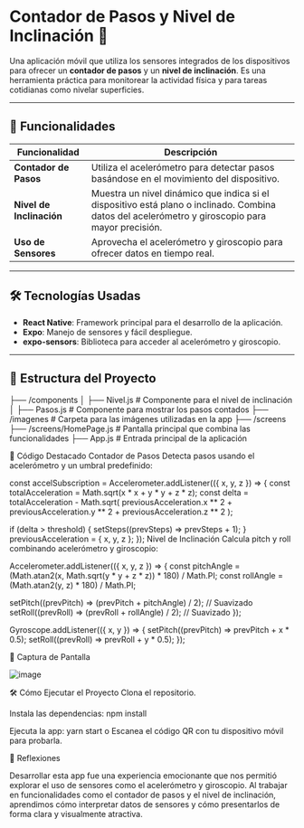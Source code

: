 # Contador de Pasos y Nivel de Inclinación 📱

Una aplicación móvil que utiliza los sensores integrados de los dispositivos para ofrecer un **contador de pasos** y un **nivel de inclinación**. Es una herramienta práctica para monitorear la actividad física y para tareas cotidianas como nivelar superficies.

---

## 🚀 Funcionalidades

| Funcionalidad          | Descripción                                                                 |
|-------------------------|-----------------------------------------------------------------------------|
| **Contador de Pasos**   | Utiliza el acelerómetro para detectar pasos basándose en el movimiento del dispositivo. |
| **Nivel de Inclinación**| Muestra un nivel dinámico que indica si el dispositivo está plano o inclinado. Combina datos del acelerómetro y giroscopio para mayor precisión. |
| **Uso de Sensores**     | Aprovecha el acelerómetro y giroscopio para ofrecer datos en tiempo real.  |

---

## 🛠️ Tecnologías Usadas

- **React Native**: Framework principal para el desarrollo de la aplicación.
- **Expo**: Manejo de sensores y fácil despliegue.
- **expo-sensors**: Biblioteca para acceder al acelerómetro y giroscopio.

---

## 📂 Estructura del Proyecto

├── /components
│   ├── Nivel.js          # Componente para el nivel de inclinación
│   ├── Pasos.js          # Componente para mostrar los pasos contados
├── /imagenes             # Carpeta para las imágenes utilizadas en la app
├── /screens
├── /screens/HomePage.js           # Pantalla principal que combina las funcionalidades
├── App.js                # Entrada principal de la aplicación

🔑 Código Destacado
Contador de Pasos
Detecta pasos usando el acelerómetro y un umbral predefinido:

const accelSubscription = Accelerometer.addListener(({ x, y, z }) => {
  const totalAcceleration = Math.sqrt(x * x + y * y + z * z);
  const delta = totalAcceleration - Math.sqrt(
    previousAcceleration.x ** 2 +
    previousAcceleration.y ** 2 +
    previousAcceleration.z ** 2
  );

  if (delta > threshold) {
    setSteps((prevSteps) => prevSteps + 1);
  }
  previousAcceleration = { x, y, z };
});
Nivel de Inclinación
Calcula pitch y roll combinando acelerómetro y giroscopio:

Accelerometer.addListener(({ x, y, z }) => {
  const pitchAngle = (Math.atan2(x, Math.sqrt(y * y + z * z)) * 180) / Math.PI;
  const rollAngle = (Math.atan2(y, z) * 180) / Math.PI;

  setPitch((prevPitch) => (prevPitch + pitchAngle) / 2); // Suavizado
  setRoll((prevRoll) => (prevRoll + rollAngle) / 2); // Suavizado
});

Gyroscope.addListener(({ x, y }) => {
  setPitch((prevPitch) => prevPitch + x * 0.5);
  setRoll((prevRoll) => prevRoll + y * 0.5);
});

📸 Captura de Pantalla

![image](https://github.com/user-attachments/assets/03ba4630-2253-43a1-b0f6-c3a1e1fac233)

🛠️ Cómo Ejecutar el Proyecto
Clona el repositorio.

Instala las dependencias:
npm install

Ejecuta la app:
yarn start
o Escanea el código QR con tu dispositivo móvil para probarla.

🌟 Reflexiones

Desarrollar esta app fue una experiencia emocionante que nos permitió explorar el uso de sensores como el acelerómetro y giroscopio. Al trabajar en funcionalidades como el contador de pasos y el nivel de inclinación, aprendimos cómo interpretar datos de sensores y cómo presentarlos de forma clara y visualmente atractiva.

